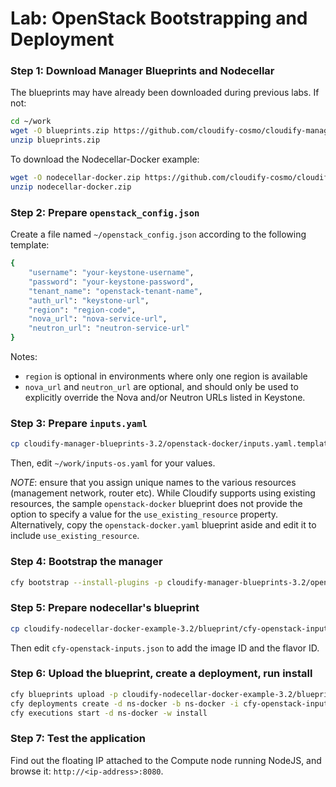 # Lab: OpenStack Bootstrapping and Deployment

### Step 1: Download Manager Blueprints and Nodecellar

The blueprints may have already been downloaded during previous labs. If not:

```bash
cd ~/work
wget -O blueprints.zip https://github.com/cloudify-cosmo/cloudify-manager-blueprints/archive/3.2.zip
unzip blueprints.zip
```

To download the Nodecellar-Docker example:

```bash
wget -O nodecellar-docker.zip https://github.com/cloudify-cosmo/cloudify-nodecellar-docker-example/archive/3.2.zip
unzip nodecellar-docker.zip
```

### Step 2: Prepare `openstack_config.json`

Create a file named `~/openstack_config.json` according to the following template:

```bash
{
    "username": "your-keystone-username",
    "password": "your-keystone-password",
    "tenant_name": "openstack-tenant-name",
    "auth_url": "keystone-url",
    "region": "region-code",
    "nova_url": "nova-service-url",
    "neutron_url": "neutron-service-url"
}
```

Notes:

* `region` is optional in environments where only one region is available
* `nova_url` and `neutron_url` are optional, and should only be used to explicitly override the Nova and/or Neutron URLs listed in Keystone.

### Step 3: Prepare `inputs.yaml`

```bash
cp cloudify-manager-blueprints-3.2/openstack-docker/inputs.yaml.template inputs-os.yaml
```

Then, edit `~/work/inputs-os.yaml` for your values.

*NOTE*: ensure that you assign unique names to the various resources (management network, router etc). While Cloudify supports using existing resources, the sample `openstack-docker` blueprint does not provide
the option to specify a value for the `use_existing_resource` property. Alternatively, copy the `openstack-docker.yaml` blueprint aside and edit it to include `use_existing_resource`.

### Step 4: Bootstrap the manager

```bash
cfy bootstrap --install-plugins -p cloudify-manager-blueprints-3.2/openstack-docker/openstack-docker.yaml -i inputs-os.yaml
```

### Step 5: Prepare nodecellar's blueprint

```bash
cp cloudify-nodecellar-docker-example-3.2/blueprint/cfy-openstack-inputs.json .
```

Then edit `cfy-openstack-inputs.json` to add the image ID and the flavor ID.

### Step 6: Upload the blueprint, create a deployment, run install

```bash
cfy blueprints upload -p cloudify-nodecellar-docker-example-3.2/blueprint/openstack.yaml -b ns-docker
cfy deployments create -d ns-docker -b ns-docker -i cfy-openstack-inputs.json
cfy executions start -d ns-docker -w install
```

### Step 7: Test the application

Find out the floating IP attached to the Compute node running NodeJS, and browse it: `http://<ip-address>:8080`.